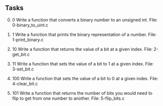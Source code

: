 ## Tasks
0. 0
Write a function that converts a binary number to an unsigned int.
File: 0-binary_to_uint.c
  
1. 1
Write a function that prints the binary representation of a number.
File: 1-print_binary.c
  
2. 10
Write a function that returns the value of a bit at a given index.
File: 2-get_bit.c
  
3. 11
Write a function that sets the value of a bit to 1 at a given index.
File: 3-set_bit.c
  
4. 100
Write a function that sets the value of a bit to 0 at a given index.
File: 4-clear_bit.c
  
5. 101
Write a function that returns the number of bits you would need to flip to get from one number to another.
File: 5-flip_bits.c

